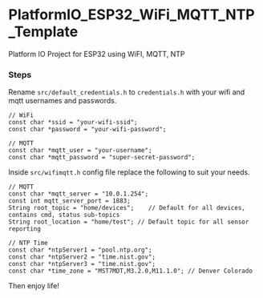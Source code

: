 # PlatformIO_ESP32_WiFi_MQTT_NTP_Template
Platform IO Project for ESP32 using WiFI, MQTT, NTP

### Steps
Rename `src/default_credentials.h` to `credentials.h` with your wifi and mqtt usernames and passwords.
```
// WiFi
const char *ssid = "your-wifi-ssid";
const char *password = "your-wifi-password";

// MQTT
const char *mqtt_user = "your-username";
const char *mqtt_password = "super-secret-password";
```

Inside `src/wifimqtt.h` config file replace the following to suit your needs.
```
// MQTT
const char *mqtt_server = "10.0.1.254";
const int mqtt_server_port = 1883;
String root_topic = "home/devices";    // Default for all devices, contains cmd, status sub-topics
String root_location = "home/test"; // Default topic for all sensor reporting

// NTP Time
const char *ntpServer1 = "pool.ntp.org";
const char *ntpServer2 = "time.nist.gov";
const char *ntpServer3 = "time.nist.gov";
const char *time_zone = "MST7MDT,M3.2.0,M11.1.0"; // Denver Colorado
```

Then enjoy life!
